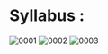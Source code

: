 # Syllabus :
![0001](https://user-images.githubusercontent.com/37971771/155586549-e0247a1a-2f80-4fad-bf38-0dd5f75def53.jpg)
![0002](https://user-images.githubusercontent.com/37971771/155586575-388fcaf6-7a66-4861-81bb-21a5462d9f67.jpg)
![0003](https://user-images.githubusercontent.com/37971771/155586584-bd7e0505-3bbb-4b03-98d2-f059a8602dce.jpg)
 
